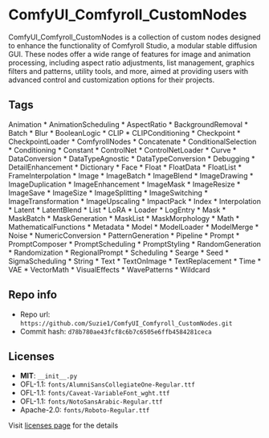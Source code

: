 # ComfyUI_Comfyroll_CustomNodes
ComfyUI_Comfyroll_CustomNodes is a collection of custom nodes designed to enhance the functionality of Comfyroll Studio, a modular stable diffusion GUI. These nodes offer a wide range of features for image and animation processing, including aspect ratio adjustments, list management, graphics filters and patterns, utility tools, and more, aimed at providing users with advanced control and customization options for their projects.

## Tags
Animation * AnimationScheduling * AspectRatio * BackgroundRemoval * Batch * Blur * BooleanLogic * CLIP * CLIPConditioning * Checkpoint * CheckpointLoader * ComfyrollNodes * Concatenate * ConditionalSelection * Conditioning * Constant * ControlNet * ControlNetLoader * Curve * DataConversion * DataTypeAgnostic * DataTypeConversion * Debugging * DetailEnhancement * Dictionary * Face * Float * FloatData * FloatList * FrameInterpolation * Image * ImageBatch * ImageBlend * ImageDrawing * ImageDuplication * ImageEnhancement * ImageMask * ImageResize * ImageSave * ImageSize * ImageSplitting * ImageSwitching * ImageTransformation * ImageUpscaling * ImpactPack * Index * Interpolation * Latent * LatentBlend * List * LoRA * Loader * LogEntry * Mask * MaskBatch * MaskGeneration * MaskList * MaskMorphology * Math * MathematicalFunctions * Metadata * Model * ModelLoader * ModelMerge * Noise * NumericConversion * PatternGeneration * Pipeline * Prompt * PromptComposer * PromptScheduling * PromptStyling * RandomGeneration * Randomization * RegionalPrompt * Scheduling * Searge * Seed * SigmaScheduling * String * Text * TextOnImage * TextReplacement * Time * VAE * VectorMath * VisualEffects * WavePatterns * Wildcard

## Repo info
- Repo url: `https://github.com/Suzie1/ComfyUI_Comfyroll_CustomNodes.git`
- Commit hash: `d78b780ae43fcf8c6b7c6505e6ffb4584281ceca`

## Licenses
- **MIT**: `__init__.py`
- OFL-1.1: `fonts/AlumniSansCollegiateOne-Regular.ttf`
- OFL-1.1: `fonts/Caveat-VariableFont_wght.ttf`
- OFL-1.1: `fonts/NotoSansArabic-Regular.ttf`
- Apache-2.0: `fonts/Roboto-Regular.ttf`

Visit [licenses page](licenses.md) for the details
